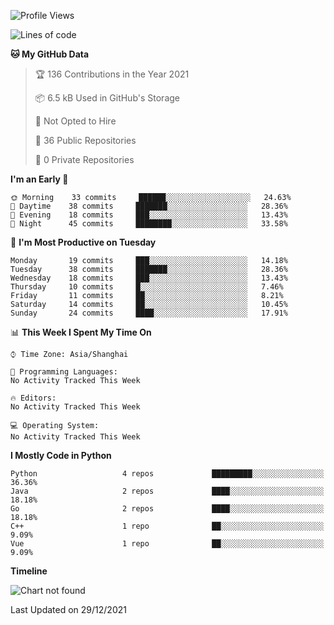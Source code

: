 <!--START_SECTION:waka-->
![Profile Views](http://img.shields.io/badge/Profile%20Views-57-blue)

![Lines of code](https://img.shields.io/badge/From%20Hello%20World%20I%27ve%20Written-14%20Thousand%20lines%20of%20code-blue)

**🐱 My GitHub Data** 

> 🏆 136 Contributions in the Year 2021
 > 
> 📦 6.5 kB Used in GitHub's Storage 
 > 
> 🚫 Not Opted to Hire
 > 
> 📜 36 Public Repositories 
 > 
> 🔑 0 Private Repositories  
 > 
**I'm an Early 🐤** 

```text
🌞 Morning    33 commits     ██████░░░░░░░░░░░░░░░░░░░   24.63% 
🌆 Daytime    38 commits     ███████░░░░░░░░░░░░░░░░░░   28.36% 
🌃 Evening    18 commits     ███░░░░░░░░░░░░░░░░░░░░░░   13.43% 
🌙 Night      45 commits     ████████░░░░░░░░░░░░░░░░░   33.58%

```
📅 **I'm Most Productive on Tuesday** 

```text
Monday       19 commits     ███░░░░░░░░░░░░░░░░░░░░░░   14.18% 
Tuesday      38 commits     ███████░░░░░░░░░░░░░░░░░░   28.36% 
Wednesday    18 commits     ███░░░░░░░░░░░░░░░░░░░░░░   13.43% 
Thursday     10 commits     █░░░░░░░░░░░░░░░░░░░░░░░░   7.46% 
Friday       11 commits     ██░░░░░░░░░░░░░░░░░░░░░░░   8.21% 
Saturday     14 commits     ██░░░░░░░░░░░░░░░░░░░░░░░   10.45% 
Sunday       24 commits     ████░░░░░░░░░░░░░░░░░░░░░   17.91%

```


📊 **This Week I Spent My Time On** 

```text
⌚︎ Time Zone: Asia/Shanghai

💬 Programming Languages: 
No Activity Tracked This Week

🔥 Editors: 
No Activity Tracked This Week

💻 Operating System: 
No Activity Tracked This Week

```

**I Mostly Code in Python** 

```text
Python                   4 repos             █████████░░░░░░░░░░░░░░░░   36.36% 
Java                     2 repos             ████░░░░░░░░░░░░░░░░░░░░░   18.18% 
Go                       2 repos             ████░░░░░░░░░░░░░░░░░░░░░   18.18% 
C++                      1 repo              ██░░░░░░░░░░░░░░░░░░░░░░░   9.09% 
Vue                      1 repo              ██░░░░░░░░░░░░░░░░░░░░░░░   9.09%

```


**Timeline**

![Chart not found](https://raw.githubusercontent.com/witchc/witchc/master/charts/bar_graph.png) 


 Last Updated on 29/12/2021
<!--END_SECTION:waka-->


<!-- ### :zap: GitHub Stats

<p align="center">&nbsp;<img align="center" src="https://github-readme-stats.vercel.app/api?username=witchc&show_icons=true&hide_border=true&show_owner=true&title_color=FFFF00&theme=dark&layout=compact" /><br>
<img align="center" src="https://github-readme-streak-stats.herokuapp.com/?user=witchc&theme=radical&custom_title=streak-stats&hide_border=true&layout=compact" /><br>
<img align="center" src="https://github-profile-summary-cards.vercel.app/api/cards/profile-details?username=witchc&theme=dracula" />
</p>

### :zap: Most used languages ❤️

<p align="center">&nbsp;<img src= "https://github-readme-stats.vercel.app/api/top-langs/?username=witchc&layout=compact&hide=html&theme=dracula&hide_border=true"><br>
<a href="https://github.com/ryo-ma/github-profile-trophy" target="_blank">
    <img src= "https://github-profile-summary-cards.vercel.app/api/cards/repos-per-language?username=witchc&theme=dracula" alt=""><br>
    <img src= "https://github-profile-summary-cards.vercel.app/api/cards/most-commit-language?username=witchc&theme=dracula">
</a>
</p>

![witchc's github activity graph](https://activity-graph.herokuapp.com/graph?username=witchc&theme=dracula&layout=compact&title_color=FF69B4&hide_border=true&area=true) -->

<!--
**wtichc/witchc** is a ✨ _special_ ✨ repository because its `README.md` (this file) appears on your GitHub profile.
Here are some ideas to get you started:
- 🔭 I’m currently working on ...
- 🌱 I’m currently learning ...
- 👯 I’m looking to collaborate on ...
- 🤔 I’m looking for help with ...
- 💬 Ask me about ...
- 📫 How to reach me: ...
- 😄 Pronouns: ...
- ⚡ Fun fact: ...
-->
